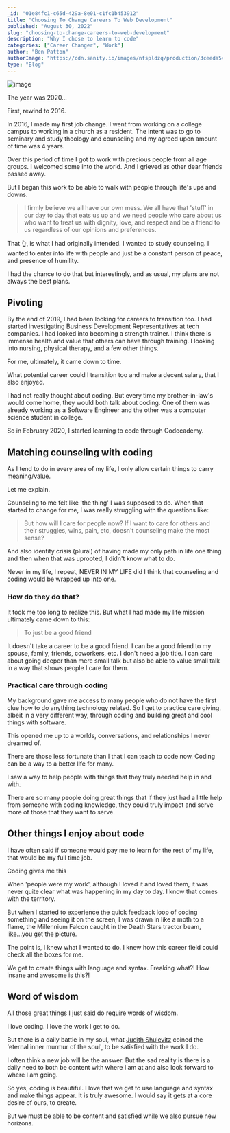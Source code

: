 ```yaml
---
_id: "01e84fc1-c65d-429a-8e01-c1fc1b453912"
title: "Choosing To Change Careers To Web Development"
published: "August 30, 2022"
slug: "choosing-to-change-careers-to-web-development"
description: "Why I chose to learn to code"
categories: ["Career Changer", "Work"]
author: "Ben Patton"
authorImage: "https://cdn.sanity.io/images/nfspldzq/production/3ceeda54221c7c0614ecc51f955c7be39a1da34e-512x512.jpg"
type: "Blog"
---
```


![image](https://cdn.sanity.io/images/nfspldzq/production/491e022dabc8d1cff2cf4dc775566b25eb42fc81-1600x840.png?w=800)

The year was 2020...

First, rewind to 2016.

In 2016, I made my first job change. I went from working on a college campus to working in a church as a resident. The intent was to go to seminary and study theology and counseling and my agreed upon amount of time was 4 years.

Over this period of time I got to work with precious people from all age groups. I welcomed some into the world. And I grieved as other dear friends passed away.

But I began this work to be able to walk with people through life's ups and downs.

> I firmly believe we all have our own mess. We all have that 'stuff' in our day to day that eats us up and we need people who care about us who want to treat us with dignity, love, and respect and be a friend to us regardless of our opinions and preferences.

That 👆, is what I had originally intended. I wanted to study counseling. I wanted to enter into life with people and just be a constant person of peace, and presence of humility.

I had the chance to do that but interestingly, and as usual, my plans are not always the best plans.

## Pivoting

By the end of 2019, I had been looking for careers to transition too. I had started investigating Business Development Representatives at tech companies. I had looked into becoming a strength trainer. I think there is immense health and value that others can have through training. I looking into nursing, physical therapy, and a few other things.

For me, ultimately, it came down to time.

What potential career could I transition too and make a decent salary, that I also enjoyed.

I had not really thought about coding. But every time my brother-in-law's would come home, they would both talk about coding. One of them was already working as a Software Engineer and the other was a computer science student in college.

So in February 2020, I started learning to code through Codecademy.

## Matching counseling with coding

As I tend to do in every area of my life, I only allow certain things to carry meaning/value.

Let me explain.

Counseling to me felt like 'the thing' I was supposed to do. When that started to change for me, I was really struggling with the questions like:

> But how will I care for people now?
> If I want to care for others and their struggles, wins, pain, etc, doesn't counseling make the most sense?

And also identity crisis (plural) of having made my only path in life one thing and then when that was uprooted, I didn't know what to do.

Never in my life, I repeat, NEVER IN MY LIFE did I think that counseling and coding would be wrapped up into one.

### How do they do that?

It took me too long to realize this. But what I had made my life mission ultimately came down to this:

> To just be a good friend

It doesn't take a career to be a good friend. I can be a good friend to my spouse, family, friends, coworkers, etc. I don't need a job title. I can care about going deeper than mere small talk but also be able to value small talk in a way that shows people I care for them.

### Practical care through coding

My background gave me access to many people who do not have the first clue how to do anything technology related. So I get to practice care giving, albeit in a very different way, through coding and building great and cool things with software.

This opened me up to a worlds, conversations, and relationships I never dreamed of.

There are those less fortunate than I that I can teach to code now. Coding can be a way to a better life for many.

I saw a way to help people with things that they truly needed help in and with.

There are so many people doing great things that if they just had a little help from someone with coding knowledge, they could truly impact and serve more of those that they want to serve.

## Other things I enjoy about code

I have often said if someone would pay me to learn for the rest of my life, that would be my full time job.

Coding gives me this

When 'people were my work', although I loved it and loved them, it was never quite clear what was happening in my day to day. I know that comes with the territory.

But when I started to experience the quick feedback loop of coding something and seeing it on the screen, I was drawn in like a moth to a flame, the Millennium Falcon caught in the Death Stars tractor beam, like...you get the picture.

The point is, I knew what I wanted to do. I knew how this career field could check all the boxes for me.

We get to create things with language and syntax. Freaking what?! How insane and awesome is this?!

## Word of wisdom

All those great things I just said do require words of wisdom.

I love coding. I love the work I get to do.

But there is a daily battle in my soul, what [Judith Shulevitz](https://www.nytimes.com/2003/03/02/magazine/bring-back-the-sabbath.html) coined the 'eternal inner murmur of the soul', to be satisfied with the work I do.

I often think a new job will be the answer. But the sad reality is there is a daily need to both be content with where I am at and also look forward to where I am going.

So yes, coding is beautiful. I love that we get to use language and syntax and make things appear. It is truly awesome. I would say it gets at a core desire of ours, to create.

But we must be able to be content and satisfied while we also pursue new horizons.
